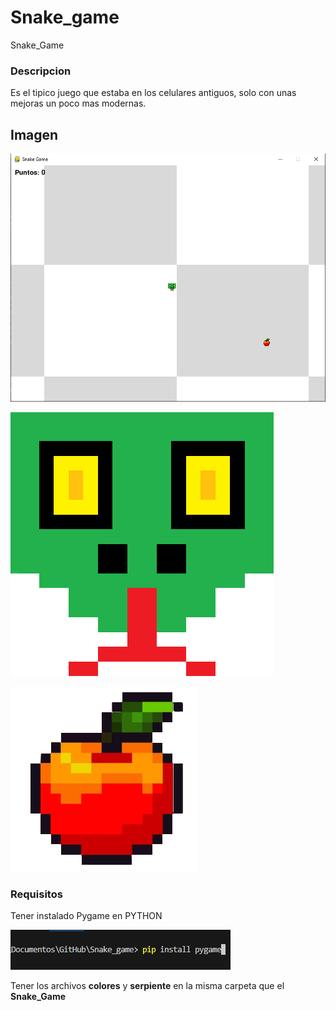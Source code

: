 # Snake_game
Snake_Game

### Descripcion
Es el tipico juego que estaba en los celulares antiguos, solo con unas mejoras un poco mas modernas.

## Imagen
![Juego](Juego.png)

![Serpiente](Cabeza.png)

![Manzana](Manzanita.png)

### Requisitos
Tener instalado Pygame en PYTHON

![pygame](Install.png)

Tener los archivos **colores** y **serpiente** en la misma carpeta que el **Snake_Game**